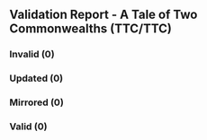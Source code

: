 ## Validation Report - A Tale of Two Commonwealths (TTC/TTC)


### Invalid (0)
### Updated (0)
### Mirrored (0)
### Valid (0)
